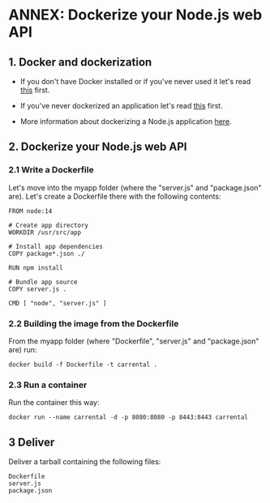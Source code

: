 # ANNEX: Dockerize your Node.js web API

## 1. Docker and dockerization

* If you don't have Docker installed or if you've never used it let's read [this](./../../docker.md) first.

* If you've never dockerized an application let's read [this](./../../dockerization.md) first.

* More information about dockerizing a Node.js application [here](https://nodejs.org/en/docs/guides/nodejs-docker-webapp/).

## 2. Dockerize your Node.js web API

### 2.1 Write a Dockerfile

Let's move into the myapp folder (where the "server.js" and "package.json" are). Let's create a Dockerfile there with the following contents:

	FROM node:14

	# Create app directory
	WORKDIR /usr/src/app

	# Install app dependencies
	COPY package*.json ./

	RUN npm install
	
	# Bundle app source	
	COPY server.js .
	
	CMD [ "node", "server.js" ]

### 2.2 Building the image from the Dockerfile

From the myapp folder (where "Dockerfile", "server.js" and "package.json" are) run:

	docker build -f Dockerfile -t carrental .

### 2.3 Run a container

Run the container this way:

	docker run --name carrental -d -p 8080:8080 -p 8443:8443 carrental

## 3 Deliver

Deliver a tarball containing the following files:

	Dockerfile
	server.js
	package.json





